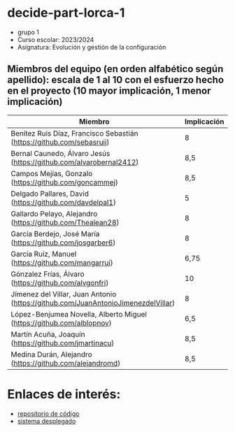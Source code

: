 # decide-part-lorca-1

* grupo 1
* Curso escolar: 2023/2024
* Asignatura: Evolución y gestión de la configuración
## Miembros del equipo (en orden alfabético según apellido): escala de 1 al 10 con el esfuerzo hecho en el proyecto (10 mayor implicación, 1 menor implicación)
| Miembro     | Implicación   |
| ------------ | ------------ |
|Benítez Ruis Díaz, Francisco Sebastián (https://github.com/sebasruii)|	8|
|Bernal Caunedo, Álvaro Jesús (https://github.com/alvarobernal2412)|	8,5|
|Campos Mejías, Gonzalo (https://github.com/goncammej)|	8,5|
|Delgado Pallares, David (https://github.com/davdelpal1)|	5|
|Gallardo Pelayo, Alejandro (https://github.com/Thealean28)|	8|
|García Berdejo, José María (https://github.com/josgarber6)|	8|
|García Ruíz, Manuel (https://github.com/mangarrui)|	6,75|
|Gónzalez Frías, Álvaro (https://github.com/alvgonfri)|	10|
|Jímenez del Villar, Juan Antonio (https://github.com/JuanAntonioJimenezdelVillar)| 8|
|López-Benjumea Novella, Alberto Miguel (https://github.com/alblopnov)|6,5|
|Martín Acuña, Joaquín (https://github.com/jmartinacu)|	8,5|
|Medina Durán, Alejandro (https://github.com/alejandromd)|	8,5|

# Enlaces de interés:
* [repositorio de código](https://github.com/EGC-23-24/decide-part-lorca)
* [sistema desplegado](https://decide-part-lorca.onrender.com/)
